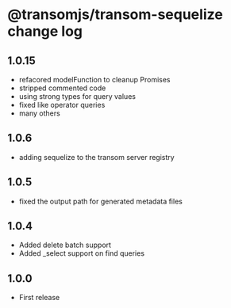 # @transomjs/transom-sequelize change log

## 1.0.15
- refacored modelFunction to cleanup Promises
- stripped commented code
- using strong types for query values
- fixed like operator queries
- many others

## 1.0.6
- adding sequelize to the transom server registry


## 1.0.5
- fixed the output path for generated metadata files

## 1.0.4
- Added delete batch support
- Added _select support on find queries

## 1.0.0
- First release